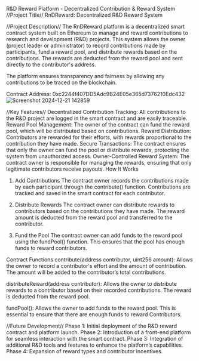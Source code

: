 R&D Reward Platform - Decentralized Contribution & Reward System
//Project Title//
RnDReward: Decentralized R&D Reward System

//Project Description//
The RnDReward platform is a decentralized smart contract system built on Ethereum to manage and reward contributions to research and development (R&D) projects. This system allows the owner (project leader or administrator) to record contributions made by participants, fund a reward pool, and distribute rewards based on the contributions. The rewards are deducted from the reward pool and sent directly to the contributor's address.

The platform ensures transparency and fairness by allowing any contributions to be traced on the blockchain.

Contract Address:
0xc2244f407DD5Adc9B24E05e365d7376210Edc432
![Screenshot 2024-12-21 142859](https://github.com/user-attachments/assets/c5ba3a68-5419-4d3d-b7e7-7593503b7413)



//Key Features//
Decentralized Contribution Tracking: All contributions to the R&D project are logged in the smart contract and are easily traceable.
Reward Pool Management: The owner of the contract can fund the reward pool, which will be distributed based on contributions.
Reward Distribution: Contributors are rewarded for their efforts, with rewards proportional to the contribution they have made.
Secure Transactions: The contract ensures that only the owner can fund the pool or distribute rewards, protecting the system from unauthorized access.
Owner-Controlled Reward System: The contract owner is responsible for managing the rewards, ensuring that only legitimate contributors receive payouts.
How It Works


1. Add Contributions
The contract owner records the contributions made by each participant through the contribute() function. Contributions are tracked and saved in the smart contract for each contributor.

2. Distribute Rewards
The contract owner can distribute rewards to contributors based on the contributions they have made. The reward amount is deducted from the reward pool and transferred to the contributor.

3. Fund the Pool
The contract owner can add funds to the reward pool using the fundPool() function. This ensures that the pool has enough funds to reward contributors.

Contract Functions
contribute(address contributor, uint256 amount):
Allows the owner to record a contributor's effort and the amount of contribution. The amount will be added to the contributor’s total contributions.

distributeReward(address contributor):
Allows the owner to distribute rewards to a contributor based on their recorded contributions. The reward is deducted from the reward pool.

fundPool():
Allows the owner to add funds to the reward pool. This is essential to ensure that there are enough funds to reward Contributors.

//Future Development//
Phase 1: Initial deployment of the R&D reward contract and platform launch.
Phase 2: Introduction of a front-end platform for seamless interaction with the smart contract.
Phase 3: Integration of additional R&D tools and features to enhance the platform’s capabilities.
Phase 4: Expansion of reward types and contributor incentives.
